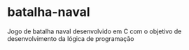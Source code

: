 # batalha-naval
Jogo de batalha naval desenvolvido em C com o objetivo de desenvolvimento da lógica de programação
